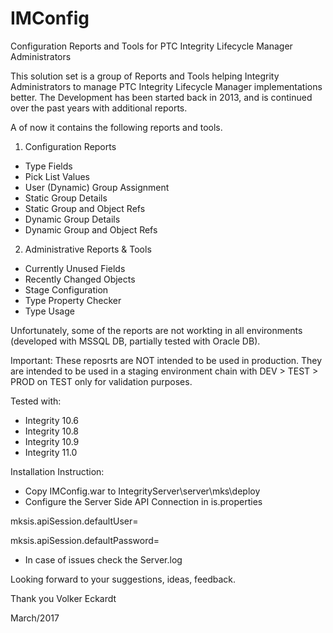 # IMConfig
Configuration Reports and Tools for PTC Integrity Lifecycle Manager Administrators

This solution set is a group of Reports and Tools helping Integrity Administrators to manage PTC Integrity Lifecycle Manager implementations better.
The Development has been started back in 2013, and is continued over the past years with additional reports.

A of now it contains the following reports and tools.

1) Configuration Reports

- Type Fields
- Pick List Values
- User (Dynamic) Group Assignment
- Static Group Details
- Static Group and Object Refs
- Dynamic Group Details
- Dynamic Group and Object Refs


2) Administrative Reports & Tools

- Currently Unused Fields
- Recently Changed Objects
- Stage Configuration
- Type Property Checker
- Type Usage

Unfortunately, some of the reports are not workting in all environments (developed with MSSQL DB, partially tested with Oracle DB).

Important: These reposrts are NOT intended to be used in production. They are intended to be used in a staging environment chain with DEV > TEST > PROD on TEST only for validation purposes.

Tested with:
- Integrity 10.6
- Integrity 10.8
- Integrity 10.9
- Integrity 11.0

Installation Instruction:

- Copy IMConfig.war to IntegrityServer\server\mks\deploy
- Configure the Server Side API Connection in is.properties

mksis.apiSession.defaultUser=<username>

mksis.apiSession.defaultPassword=<password>

- In case of issues check the Server.log

Looking forward to your suggestions, ideas, feedback.

Thank you
Volker Eckardt

March/2017
